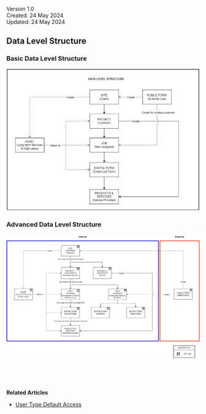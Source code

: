 Version 1.0<br>
Created: 24 May 2024<br>
Updated: 24 May 2024<br>
## Data Level Structure

### Basic Data Level Structure

<p align="center">
   <img src="img/Basic_Data_Level_Structure.png" alt="Basic Data Level Structure">
</p>
     
### Advanced Data Level Structure

<p align="center">
   <img src="img/Advanced_Data_Level_Structure.png" alt="Advanced Data Level Structure">
</p>
<br><br><br>

**Related Articles**
- [User Type Default Access](User_Types_Default_Access.md)

<!-- [Link Text](https://salesconnection.github.io/Sales-Connection-Support/Data_Level_Structure.html) -->
